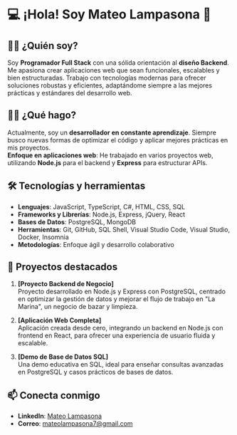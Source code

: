 # 💻 ¡Hola! Soy Mateo Lampasona 👋

## 🙋‍♂️ ¿Quién soy?
Soy **Programador Full Stack** con una sólida orientación al **diseño Backend**. Me apasiona crear aplicaciones web que sean funcionales, escalables y bien estructuradas. Trabajo con tecnologías modernas para ofrecer soluciones robustas y eficientes, adaptándome siempre a las mejores prácticas y estándares del desarrollo web.

## 👨‍💻 ¿Qué hago?
Actualmente, soy un **desarrollador en constante aprendizaje**. Siempre busco nuevas formas de optimizar el código y aplicar mejores prácticas en mis proyectos.  
**Enfoque en aplicaciones web**: He trabajado en varios proyectos web, utilizando **Node.js** para el backend y **Express** para estructurar APIs.

## 🛠️ Tecnologías y herramientas
- **Lenguajes**: JavaScript, TypeScript, C#, HTML, CSS, SQL
- **Frameworks y Librerías**: Node.js, Express, jQuery, React
- **Bases de Datos**: PostgreSQL, MongoDB
- **Herramientas**: Git, GitHub, SQL Shell, Visual Studio Code, Visual Studio, Docker, Insomnia
- **Metodologías**: Enfoque ágil y desarrollo colaborativo

## 🚀 Proyectos destacados
1. **[Proyecto Backend de Negocio]**  
   Proyecto desarrollado en Node.js y Express con PostgreSQL, centrado en optimizar la gestión de datos y mejorar el flujo de trabajo en "La Marina", un negocio de bazar y limpieza.

2. **[Aplicación Web Completa]**  
   Aplicación creada desde cero, integrando un backend en Node.js con frontend en React, para ofrecer una experiencia de usuario fluida y escalable.

3. **[Demo de Base de Datos SQL]**  
   Una demo educativa en SQL, ideal para enseñar consultas avanzadas en PostgreSQL y casos prácticos de bases de datos.

## 📫 Conecta conmigo
- **LinkedIn**: [Mateo Lampasona](https://www.linkedin.com/in/mateo-lampasona-747444304/)
- **Correo**: [mateolampasona7@gmail.com](mailto:mateolampasona7@gmail.com)
